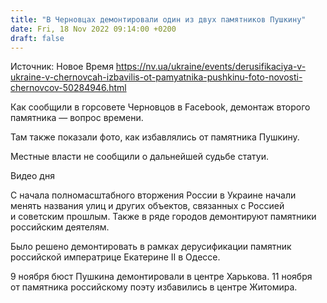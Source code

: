 ```yaml
---
title: "В Черновцах демонтировали один из двух памятников Пушкину"
date: Fri, 18 Nov 2022 09:14:00 +0200
draft: false
---
```

Источник: Новое Время https://nv.ua/ukraine/events/derusifikaciya-v-ukraine-v-chernovcah-izbavilis-ot-pamyatnika-pushkinu-foto-novosti-chernovcov-50284946.html


 Как сообщили в горсовете Черновцов в Facebook, демонтаж второго памятника — вопрос времени.

Там также показали фото, как избавлялись от памятника Пушкину.

Местные власти не сообщили о дальнейшей судьбе статуи.

 Видео дня   

С начала полномасштабного вторжения России в Украине начали менять названия улиц и других объектов, связанных с Россией и советским прошлым. Также в ряде городов демонтируют памятники российским деятелям.

Было решено демонтировать в рамках дерусификации памятник российской императрице Екатерине ІІ в Одессе.

9 ноября бюст Пушкина демонтировали в центре Харькова. 11 ноября от памятника российскому поэту избавились в центре Житомира.
